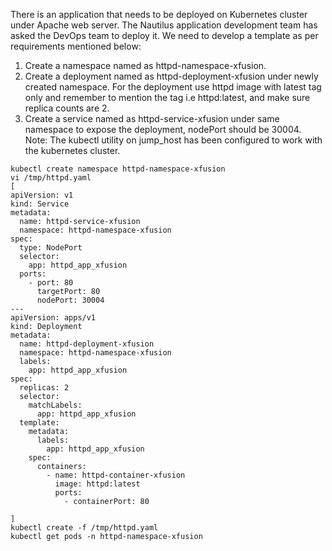 There is an application that needs to be deployed on Kubernetes cluster under Apache web server. The Nautilus application development team has asked the DevOps team to deploy it. We need to develop a template as per requirements mentioned below:
1. Create a namespace named as httpd-namespace-xfusion.
2. Create a deployment named as httpd-deployment-xfusion under newly created namespace. For the deployment use httpd image with latest tag only and remember to mention the tag i.e httpd:latest, and make sure replica counts are 2.
3. Create a service named as httpd-service-xfusion under same namespace to expose the deployment, nodePort should be 30004.
Note: The kubectl utility on jump_host has been configured to work with the kubernetes cluster.

```
kubectl create namespace httpd-namespace-xfusion
vi /tmp/httpd.yaml
[
apiVersion: v1
kind: Service
metadata:
  name: httpd-service-xfusion
  namespace: httpd-namespace-xfusion
spec:
  type: NodePort
  selector:
    app: httpd_app_xfusion
  ports:
    - port: 80
      targetPort: 80
      nodePort: 30004
---
apiVersion: apps/v1
kind: Deployment
metadata:
  name: httpd-deployment-xfusion
  namespace: httpd-namespace-xfusion
  labels:
    app: httpd_app_xfusion
spec:
  replicas: 2
  selector:
    matchLabels:
      app: httpd_app_xfusion
  template:
    metadata:
      labels:
        app: httpd_app_xfusion
    spec:
      containers:
        - name: httpd-container-xfusion
          image: httpd:latest
          ports:
            - containerPort: 80

]
kubectl create -f /tmp/httpd.yaml
kubectl get pods -n httpd-namespace-xfusion
```